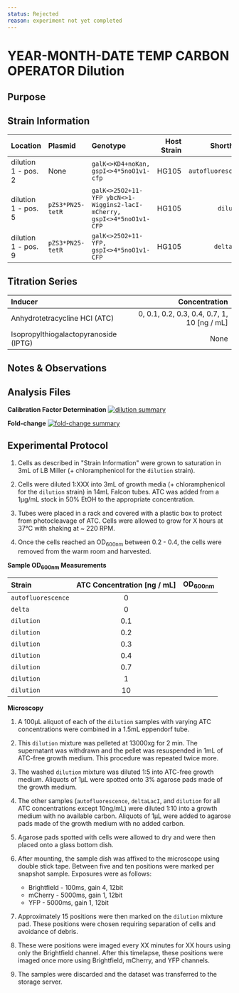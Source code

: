 ```yaml
---
status: Rejected 
reason: experiment not yet completed
---
```


# YEAR-MONTH-DATE TEMP CARBON OPERATOR Dilution

## Purpose


## Strain Information

| Location | Plasmid | Genotype | Host Strain | Shorthand |
| :------- | :------ | :------- | ----------: | --------: |
| dilution 1 - pos. 2 | None | `galK<>KD4+noKan, gspI<>4*5noO1v1-cfp` | HG105 | `autofluorescence` |
| dilution 1 - pos. 5 | `pZS3*PN25-tetR` | `galK<>25O2+11-YFP ybcN<>1-Wiggins2-lacI-mCherry, gspI<>4*5noO1v1-CFP` | HG105 | `dilution`|
| dilution 1 - pos. 9 | `pZS3*PN25-tetR`| `galK<>25O2+11-YFP, gspI<>4*5noO1v1-CFP` |  HG105 |`deltaLacI` |

## Titration Series

| Inducer | Concentration |
| :------ | ------------: |
| Anhydrotetracycline HCl (ATC) | 0, 0.1, 0.2, 0.3, 0.4, 0.7, 1, 10 [ng / mL] |
| Isopropylthiogalactopyranoside (IPTG) | None |

## Notes & Observations

 
## Analysis Files

**Calibration Factor Determination**
[![dilution summary](output/dilution_summary.png)](output/dilution_summary.html)

**Fold-change**
[![fold-change summary](output/foldchange_summary.png)](output/foldchange_summary.html)

## Experimental Protocol

1. Cells as described in "Strain Information" were grown to saturation in 3mL of LB Miller (+ chloramphenicol for the `dilution` strain).

2. Cells were diluted 1:XXX into 3mL of growth media (+ chloramphenicol for the `dilution` strain) in 14mL Falcon tubes. ATC was added from a 1µg/mL stock in 50% EtOH to the appropriate concentration.

3. Tubes were placed in a rack and covered with a plastic box to protect from photocleavage of ATC. Cells were allowed to grow for X hours at 37°C with shaking at ~ 220 RPM.

4. Once the cells reached an OD<sub>600nm</sub> between 0.2 - 0.4, the cells were removed from the warm room and harvested.

**Sample OD<sub>600nm</sub> Measurements**

| Strain | ATC Concentration [ng / mL] | OD<sub>600nm</sub> |
| :--- | :---: | :---: |
| `autofluorescence` | 0 |  |
| `delta` | 0 |  |
| `dilution` | 0.1 |  |
| `dilution` | 0.2 |  |
| `dilution` | 0.3 |  |
| `dilution` | 0.4 |  |
| `dilution` | 0.7 |  |
| `dilution` | 1 |  |
| `dilution` | 10 |  |

**Microscopy**

1. A 100µL aliquot of each of the `dilution` samples with varying ATC concentrations were combined in a 1.5mL eppendorf tube.

2. This `dilution` mixture was pelleted at 13000xg for 2 min. The supernatant was withdrawn and the pellet was resuspended in 1mL of ATC-free growth medium. This procedure was repeated twice more.

3. The washed `dilution` mixture was diluted 1:5 into ATC-free growth medium. Aliquots of 1µL were spotted onto 3% agarose pads made of the growth medium.

4. The other samples (`autofluorescence`, `deltaLacI`, and `dilution` for all ATC concentrations except 10ng/mL) were diluted 1:10 into a growth medium with no available carbon. Aliquots of 1µL were added to agarose pads made of the growth medium with no added carbon.

5. Agarose pads spotted with cells were allowed to dry and were then placed onto a glass bottom dish.

6. After mounting, the sample dish was affixed to the microscope using double stick tape. Between five and ten positions were marked per snapshot sample. Exposures were as follows:
    - Brightfield - 100ms, gain 4, 12bit
    - mCherry - 5000ms, gain 1, 12bit
    - YFP - 5000ms, gain 1, 12bit

7. Approximately 15 positions were then marked on the `dilution` mixture pad. These positions were chosen requiring separation of cells and avoidance of debris.

8. These were positions were imaged every XX minutes for XX hours using only the Brightfield channel. After this timelapse, these positions were imaged once more using Brightfield, mCherry, and YFP channels.

9. The samples were discarded and the dataset was transferred to the storage server.